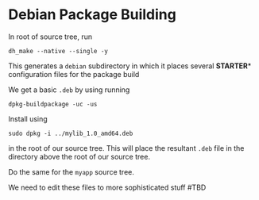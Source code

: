 # Debian Package Building

In root of source tree, run

```
dh_make --native --single -y
```
This generates a ```debian``` subdirectory in which it places several **STARTER*** configuration files for the package build

We get a basic ```.deb``` by using running

```
dpkg-buildpackage -uc -us
```

Install using 
```
sudo dpkg -i ../mylib_1.0_amd64.deb
```

in the root of our source tree. This will place the resultant ```.deb``` file in the directory above the root of our source tree.

Do the same for the ```myapp``` source tree.

We need to edit these files to more sophisticated stuff #TBD



